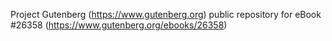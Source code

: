 Project Gutenberg (https://www.gutenberg.org) public repository for eBook #26358 (https://www.gutenberg.org/ebooks/26358)
